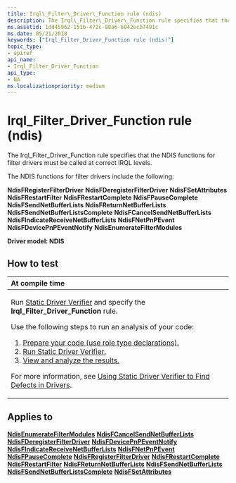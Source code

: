 ```yaml
---
title: Irql\_Filter\_Driver\_Function rule (ndis)
description: The Irql\_Filter\_Driver\_Function rule specifies that the NDIS functions for filter drivers must be called at correct IRQL levels.
ms.assetid: 1dd45962-151b-472c-88a6-6042ecb7491c
ms.date: 05/21/2018
keywords: ["Irql_Filter_Driver_Function rule (ndis)"]
topic_type:
- apiref
api_name:
- Irql_Filter_Driver_Function
api_type:
- NA
ms.localizationpriority: medium
---
```


# Irql\_Filter\_Driver\_Function rule (ndis)


The Irql\_Filter\_Driver\_Function rule specifies that the NDIS functions for filter drivers must be called at correct IRQL levels.

The NDIS functions for filter drivers include the following:

**NdisFRegisterFilterDriver**
**NdisFDeregisterFilterDriver**
**NdisFSetAttributes**
**NdisFRestartFilter**
**NdisFRestartComplete**
**NdisFPauseComplete**
**NdisFSendNetBufferLists**
**NdisFReturnNetBufferLists**
**NdisFSendNetBufferListsComplete**
**NdisFCancelSendNetBufferLists**
**NdisFIndicateReceiveNetBufferLists**
**NdisFNetPnPEvent**
**NdisFDevicePnPEventNotify**
**NdisEnumerateFilterModules**

**Driver model: NDIS**

How to test
-----------

<table>
<colgroup>
<col width="100%" />
</colgroup>
<thead>
<tr class="header">
<th align="left">At compile time</th>
</tr>
</thead>
<tbody>
<tr class="odd">
<td align="left"><p>Run <a href="https://docs.microsoft.com/windows-hardware/drivers/devtest/static-driver-verifier" data-raw-source="[Static Driver Verifier](./static-driver-verifier.md)">Static Driver Verifier</a> and specify the <strong>Irql_Filter_Driver_Function</strong> rule.</p>
Use the following steps to run an analysis of your code:
<ol>
<li><a href="https://docs.microsoft.com/windows-hardware/drivers/devtest/using-static-driver-verifier-to-find-defects-in-drivers#preparing-your-source-code" data-raw-source="[Prepare your code (use role type declarations).](./using-static-driver-verifier-to-find-defects-in-drivers.md#preparing-your-source-code)">Prepare your code (use role type declarations).</a></li>
<li><a href="https://docs.microsoft.com/windows-hardware/drivers/devtest/using-static-driver-verifier-to-find-defects-in-drivers#running-static-driver-verifier" data-raw-source="[Run Static Driver Verifier.](./using-static-driver-verifier-to-find-defects-in-drivers.md#running-static-driver-verifier)">Run Static Driver Verifier.</a></li>
<li><a href="https://docs.microsoft.com/windows-hardware/drivers/devtest/using-static-driver-verifier-to-find-defects-in-drivers#viewing-and-analyzing-the-results" data-raw-source="[View and analyze the results.](./using-static-driver-verifier-to-find-defects-in-drivers.md#viewing-and-analyzing-the-results)">View and analyze the results.</a></li>
</ol>
<p>For more information, see <a href="https://docs.microsoft.com/windows-hardware/drivers/devtest/using-static-driver-verifier-to-find-defects-in-drivers" data-raw-source="[Using Static Driver Verifier to Find Defects in Drivers](./using-static-driver-verifier-to-find-defects-in-drivers.md)">Using Static Driver Verifier to Find Defects in Drivers</a>.</p></td>
</tr>
</tbody>
</table>

Applies to
----------

[**NdisEnumerateFilterModules**](/windows-hardware/drivers/ddi/ndis/nf-ndis-ndisenumeratefiltermodules)
[**NdisFCancelSendNetBufferLists**](/windows-hardware/drivers/ddi/ndis/nf-ndis-ndisfcancelsendnetbufferlists)
[**NdisFDeregisterFilterDriver**](/windows-hardware/drivers/ddi/ndis/nf-ndis-ndisfderegisterfilterdriver)
[**NdisFDevicePnPEventNotify**](/windows-hardware/drivers/ddi/ndis/nf-ndis-ndisfdevicepnpeventnotify)
[**NdisFIndicateReceiveNetBufferLists**](/windows-hardware/drivers/ddi/ndis/nf-ndis-ndisfindicatereceivenetbufferlists)
[**NdisFNetPnPEvent**](/windows-hardware/drivers/ddi/ndis/nf-ndis-ndisfnetpnpevent)
[**NdisFPauseComplete**](/windows-hardware/drivers/ddi/ndis/nf-ndis-ndisfpausecomplete)
[**NdisFRegisterFilterDriver**](/windows-hardware/drivers/ddi/ndis/nf-ndis-ndisfregisterfilterdriver)
[**NdisFRestartComplete**](/windows-hardware/drivers/ddi/ndis/nf-ndis-ndisfrestartcomplete)
[**NdisFRestartFilter**](/windows-hardware/drivers/ddi/ndis/nf-ndis-ndisfrestartfilter)
[**NdisFReturnNetBufferLists**](/windows-hardware/drivers/ddi/ndis/nf-ndis-ndisfreturnnetbufferlists)
[**NdisFSendNetBufferLists**](/windows-hardware/drivers/ddi/ndis/nf-ndis-ndisfsendnetbufferlists)
[**NdisFSendNetBufferListsComplete**](/windows-hardware/drivers/ddi/ndis/nf-ndis-ndisfsendnetbufferlistscomplete)
[**NdisFSetAttributes**](/windows-hardware/drivers/ddi/ndis/nf-ndis-ndisfsetattributes)